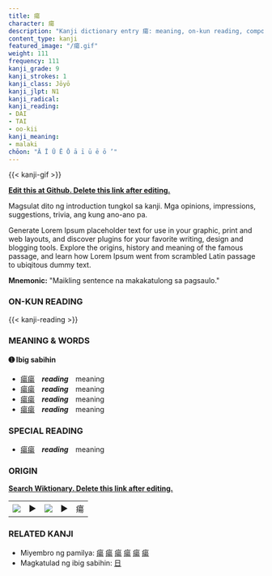 ```yaml
---
title: 瘍
character: 瘍
description: "Kanji dictionary entry 瘍: meaning, on-kun reading, compounds, origin, related kanji"
content_type: kanji
featured_image: "/瘍.gif"
weight: 111
frequency: 111
kanji_grade: 9
kanji_strokes: 1
kanji_class: Jōyō
kanji_jlpt: N1
kanji_radical: 
kanji_reading: 
- DAI
- TAI
- oo-kii
kanji_meaning:
- malaki
chōon: "Ā Ī Ū Ē Ō ā ī ū ē ō ’"
---
```

[//]: # (Don't edit the line below. Kanji animated GIF code is automatically generated.)
{{< kanji-gif >}}

[//]: # (Edit below this line.)

**[Edit this at Github. Delete this link after editing.](https://github.com/tim0g/tim/tree/main/content/kanji/瘍/index.md)**

Magsulat dito ng introduction tungkol sa kanji. Mga opinions, impressions, suggestions, trivia, ang kung ano-ano pa.

Generate Lorem Ipsum placeholder text for use in your graphic, print and web layouts, and discover plugins for your favorite writing, design and blogging tools. Explore the origins, history and meaning of the famous passage, and learn how Lorem Ipsum went from scrambled Latin passage to ubiqitous dummy text.
 
**Mnemonic:** "Maikling sentence na makakatulong sa pagsaulo."

### ON-KUN READING

[//]: # (Don't edit the line below. ON-KUN READING code is automatically generated.)
{{< kanji-reading >}}

### MEANING & WORDS

#### ➊ **Ibig sabihin**
  - [瘍](../瘍)[瘍](../瘍)　***reading***　meaning
  - [瘍](../瘍)[瘍](../瘍)　***reading***　meaning
  - [瘍](../瘍)[瘍](../瘍)　***reading***　meaning
  - [瘍](../瘍)[瘍](../瘍)　***reading***　meaning

### SPECIAL READING
  - [瘍](../瘍)[瘍](../瘍)　***reading***　meaning

### ORIGIN

**[Search Wiktionary. Delete this link after editing.](https://wiktionary.org/wiki/瘍)**
<table class="kanji-table"><tr><td>
<img src="60px-瘍-bronze.svg.png">
</td><td>▶</td><td>
<img src="60px-瘍-oracle.svg.png">
</td><td>▶</td>
<td class="kanji-origin">瘍</td>
</tr></table>

### RELATED KANJI
- Miyembro ng pamilya: [瘍](../瘍) [瘍](../瘍) [瘍](../瘍) [瘍](../瘍) [瘍](../瘍) [瘍](../瘍)
- Magkatulad ng ibig sabihin: [日](../日)
